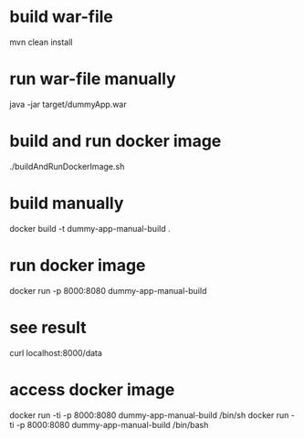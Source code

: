 # build war-file
mvn clean install

# run war-file manually
java -jar target/dummyApp.war 

# build and run docker image
./buildAndRunDockerImage.sh

# build manually
docker build -t dummy-app-manual-build .
	
# run docker image 	
docker run -p 8000:8080 dummy-app-manual-build

# see result
curl localhost:8000/data

# access docker image
docker run -ti -p 8000:8080 dummy-app-manual-build /bin/sh
docker run -ti -p 8000:8080 dummy-app-manual-build /bin/bash


